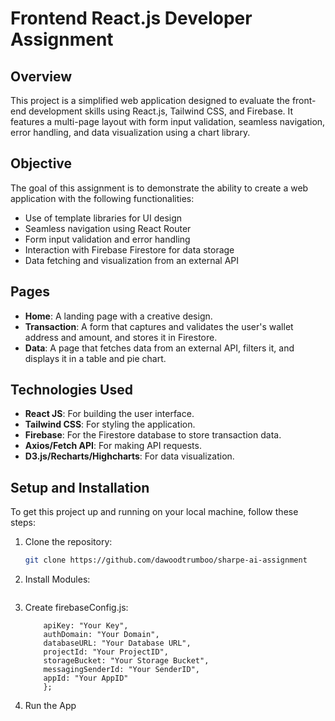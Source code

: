 # Frontend React.js Developer Assignment

## Overview

This project is a simplified web application designed to evaluate the front-end development skills using React.js, Tailwind CSS, and Firebase. It features a multi-page layout with form input validation, seamless navigation, error handling, and data visualization using a chart library.

## Objective

The goal of this assignment is to demonstrate the ability to create a web application with the following functionalities:

- Use of template libraries for UI design
- Seamless navigation using React Router
- Form input validation and error handling
- Interaction with Firebase Firestore for data storage
- Data fetching and visualization from an external API

## Pages

- **Home**: A landing page with a creative design.
- **Transaction**: A form that captures and validates the user's wallet address and amount, and stores it in Firestore.
- **Data**: A page that fetches data from an external API, filters it, and displays it in a table and pie chart.

## Technologies Used

- **React JS**: For building the user interface.
- **Tailwind CSS**: For styling the application.
- **Firebase**: For the Firestore database to store transaction data.
- **Axios/Fetch API**: For making API requests.
- **D3.js/Recharts/Highcharts**: For data visualization.

## Setup and Installation

To get this project up and running on your local machine, follow these steps:

1. Clone the repository:
   ```bash
   git clone https://github.com/dawoodtrumboo/sharpe-ai-assignment

2. Install Modules:
    ```npm install

3. Create firebaseConfig.js:
    ```const firebaseConfig = {
        apiKey: "Your Key",
        authDomain: "Your Domain",
        databaseURL: "Your Database URL",
        projectId: "Your ProjectID",
        storageBucket: "Your Storage Bucket",
        messagingSenderId: "Your SenderID",
        appId: "Your AppID"
        };

4. Run the App
   ``` npm run dev
